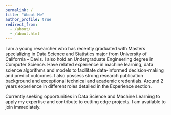 ```yaml
---
permalink: /
title: "About Me"
author_profile: true
redirect_from: 
  - /about/
  - /about.html
---
```


I am a young researcher who has recently graduated with Masters specializing in Data Science and Statistics major from University of California – Davis. I also hold an Undergraduate Engineering degree in Computer Science. Have related experience in machine learning, data science algorithms and models to facilitate data-informed decision-making and predict outcomes. I also possess strong research publication background and exceptional technical and academic credentials. Around 2 years experience in different roles detailed in the Experience section.

Currently seeking opportunities in Data Science and Machine Learning to apply my expertise and contribute to cutting edge projects. I am available to join immediately.